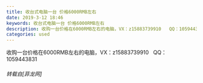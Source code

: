```yaml
---
title: 收台式电脑一台 价格6000RMB左右
date: 2019-3-12 18:46
keywords: 收台式电脑一台 价格6000RMB左右
description: 收购一台价格在6000RMB左右的电脑，VX：z15883739910   QQ：1059443831
categories: used
---
```

<td class="t_f" id="postmessage_3211986">

收购一台价格在6000RMB左右的电脑，VX：z15883739910   QQ：1059443831</td>
###### 转载自[菲龙网]